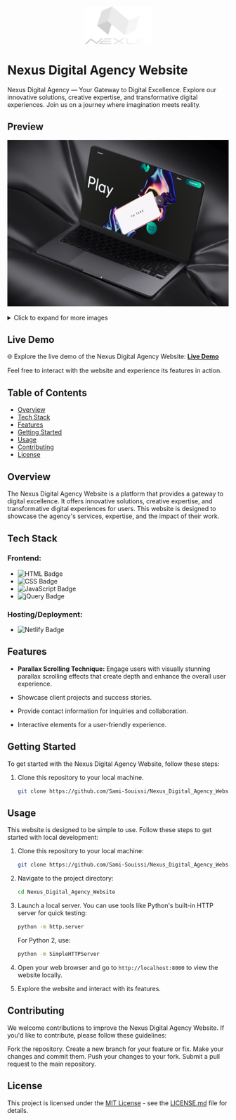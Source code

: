 <p align="center">
    <img width="30%" src="./Preview/vernexuswhite.png" alt="brand logo" >
</p>

# Nexus Digital Agency Website

Nexus Digital Agency — Your Gateway to Digital Excellence. Explore our innovative solutions, creative expertise, and transformative digital experiences. Join us on a journey where imagination meets reality.

## Preview
![Nexus Digital Agency Website](./Preview/thumbnail@0.75x.png) 
<details>
  <summary>Click to expand for more images</summary>

  ![Image 1](./Preview/Capture%20d’écran%202023-10-10%20000901.png)
  ![Image 2](./Preview/Capture%20d’écran%202023-10-10%20000935.png)
  ![Image 3](./Preview/Capture%20d’écran%202023-10-10%20001010.png)
    ![Image 4](./Preview/Capture%20d’écran%202023-10-10%20001033.png)


</details>

## Live Demo

🌐 Explore the live demo of the Nexus Digital Agency Website: [**Live Demo**](https://sami-souissi.github.io/Nexus_Digital_Agency_Website/) <!-- Replace with the actual live demo URL -->

Feel free to interact with the website and experience its features in action.


## Table of Contents

- [Overview](#overview)
- [Tech Stack](#tech-stack)
- [Features](#features)
- [Getting Started](#getting-started)
- [Usage](#usage)
- [Contributing](#contributing)
- [License](#license)

## Overview

The Nexus Digital Agency Website is a platform that provides a gateway to digital excellence. It offers innovative solutions, creative expertise, and transformative digital experiences for users. This website is designed to showcase the agency's services, expertise, and the impact of their work.

## Tech Stack

### Frontend:

- ![HTML Badge](https://img.shields.io/badge/HTML-5C3EE8?style=for-the-badge&logo=html5&logoColor=white)
- ![CSS Badge](https://img.shields.io/badge/CSS-1572B6?style=for-the-badge&logo=css3&logoColor=white)
- ![JavaScript Badge](https://img.shields.io/badge/JavaScript-F7DF1E?style=for-the-badge&logo=javascript&logoColor=black)
- ![jQuery Badge](https://img.shields.io/badge/jQuery-0769AD?style=for-the-badge&logo=jquery&logoColor=white)

### Hosting/Deployment:
- ![Netlify Badge](https://img.shields.io/badge/Netlify-00C7B7?style=for-the-badge&logo=netlify&logoColor=white)


## Features

- **Parallax Scrolling Technique:** Engage users with visually stunning parallax scrolling effects that create depth and enhance the overall user experience.

- Showcase client projects and success stories.

- Provide contact information for inquiries and collaboration.

- Interactive elements for a user-friendly experience.


## Getting Started

To get started with the Nexus Digital Agency Website, follow these steps:

1. Clone this repository to your local machine.
   ```bash
   git clone https://github.com/Sami-Souissi/Nexus_Digital_Agency_Website.git

## Usage

This website is designed to be simple to use. Follow these steps to get started with local development:

1. Clone this repository to your local machine:

   ```bash
   git clone https://github.com/Sami-Souissi/Nexus_Digital_Agency_Website.git
   ```

2. Navigate to the project directory:

   ```bash
   cd Nexus_Digital_Agency_Website
   ```

3. Launch a local server. You can use tools like Python's built-in HTTP server for quick testing:

   ```bash
   python -m http.server
   ```

   For Python 2, use:

   ```bash
   python -m SimpleHTTPServer
   ```

4. Open your web browser and go to `http://localhost:8000` to view the website locally.

5. Explore the website and interact with its features.

## Contributing
We welcome contributions to improve the Nexus Digital Agency Website. If you'd like to contribute, please follow these guidelines:

Fork the repository.
Create a new branch for your feature or fix.
Make your changes and commit them.
Push your changes to your fork.
Submit a pull request to the main repository.


## License

This project is licensed under the [MIT License](LICENSE.md) - see the [LICENSE.md](LICENSE.md) file for details.
